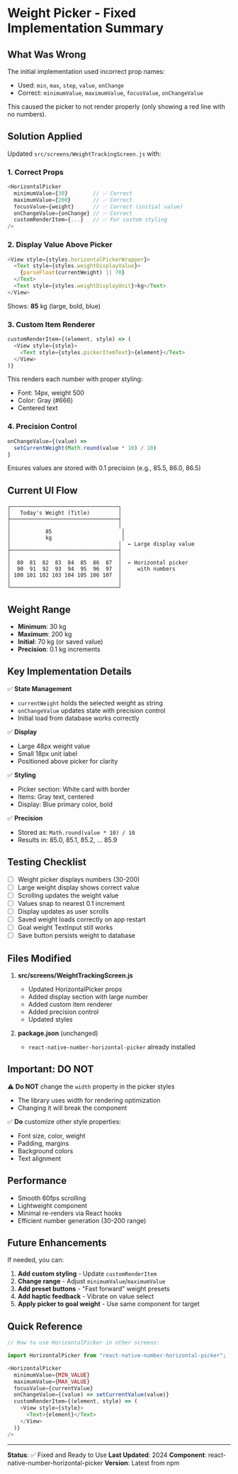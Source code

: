 # Weight Picker - Fixed Implementation Summary

## What Was Wrong

The initial implementation used incorrect prop names:
- Used: `min`, `max`, `step`, `value`, `onChange`
- Correct: `minimumValue`, `maximumValue`, `focusValue`, `onChangeValue`

This caused the picker to not render properly (only showing a red line with no numbers).

## Solution Applied

Updated `src/screens/WeightTrackingScreen.js` with:

### 1. Correct Props
```javascript
<HorizontalPicker
  minimumValue={30}        // ✅ Correct
  maximumValue={200}       // ✅ Correct
  focusValue={weight}      // ✅ Correct (initial value)
  onChangeValue={onChange} // ✅ Correct
  customRenderItem={...}   // ✅ For custom styling
/>
```

### 2. Display Value Above Picker
```javascript
<View style={styles.horizontalPickerWrapper}>
  <Text style={styles.weightDisplayValue}>
    {parseFloat(currentWeight) || 70}
  </Text>
  <Text style={styles.weightDisplayUnit}>kg</Text>
</View>
```

Shows: **85** kg (large, bold, blue)

### 3. Custom Item Renderer
```javascript
customRenderItem={(element, style) => (
  <View style={style}>
    <Text style={styles.pickerItemText}>{element}</Text>
  </View>
)}
```

This renders each number with proper styling:
- Font: 14px, weight 500
- Color: Gray (#666)
- Centered text

### 4. Precision Control
```javascript
onChangeValue={(value) =>
  setCurrentWeight(Math.round(value * 10) / 10)
}
```

Ensures values are stored with 0.1 precision (e.g., 85.5, 86.0, 86.5)

## Current UI Flow

```
┌──────────────────────────────────┐
│   Today's Weight (Title)         │
├──────────────────────────────────┤
│                                  │
│           85                      │
│           kg                      │
│                                  │  ← Large display value
├──────────────────────────────────┤
│                                  │
│  80  81  82  83  84  85  86  87  │  ← Horizontal picker
│  90  91  92  93  94  95  96  97  │     with numbers
│ 100 101 102 103 104 105 106 107  │
│                                  │
└──────────────────────────────────┘
```

## Weight Range

- **Minimum**: 30 kg
- **Maximum**: 200 kg
- **Initial**: 70 kg (or saved value)
- **Precision**: 0.1 kg increments

## Key Implementation Details

✅ **State Management**
- `currentWeight` holds the selected weight as string
- `onChangeValue` updates state with precision control
- Initial load from database works correctly

✅ **Display**
- Large 48px weight value
- Small 18px unit label
- Positioned above picker for clarity

✅ **Styling**
- Picker section: White card with border
- Items: Gray text, centered
- Display: Blue primary color, bold

✅ **Precision**
- Stored as: `Math.round(value * 10) / 10`
- Results in: 85.0, 85.1, 85.2, ... 85.9

## Testing Checklist

- [ ] Weight picker displays numbers (30-200)
- [ ] Large weight display shows correct value
- [ ] Scrolling updates the weight value
- [ ] Values snap to nearest 0.1 increment
- [ ] Display updates as user scrolls
- [ ] Saved weight loads correctly on app restart
- [ ] Goal weight TextInput still works
- [ ] Save button persists weight to database

## Files Modified

1. **src/screens/WeightTrackingScreen.js**
   - Updated HorizontalPicker props
   - Added display section with large number
   - Added custom item renderer
   - Added precision control
   - Updated styles

2. **package.json** (unchanged)
   - `react-native-number-horizontal-picker` already installed

## Important: DO NOT

⚠️ **Do NOT** change the `width` property in the picker styles
- The library uses width for rendering optimization
- Changing it will break the component

✅ **Do** customize other style properties:
- Font size, color, weight
- Padding, margins
- Background colors
- Text alignment

## Performance

- Smooth 60fps scrolling
- Lightweight component
- Minimal re-renders via React hooks
- Efficient number generation (30-200 range)

## Future Enhancements

If needed, you can:

1. **Add custom styling** - Update `customRenderItem`
2. **Change range** - Adjust `minimumValue`/`maximumValue`
3. **Add preset buttons** - "Fast forward" weight presets
4. **Add haptic feedback** - Vibrate on value select
5. **Apply picker to goal weight** - Use same component for target

## Quick Reference

```javascript
// How to use HorizontalPicker in other screens:

import HorizontalPicker from "react-native-number-horizontal-picker";

<HorizontalPicker
  minimumValue={MIN_VALUE}
  maximumValue={MAX_VALUE}
  focusValue={currentValue}
  onChangeValue={(value) => setCurrentValue(value)}
  customRenderItem={(element, style) => (
    <View style={style}>
      <Text>{element}</Text>
    </View>
  )}
/>
```

---

**Status**: ✅ Fixed and Ready to Use
**Last Updated**: 2024
**Component**: react-native-number-horizontal-picker
**Version**: Latest from npm
